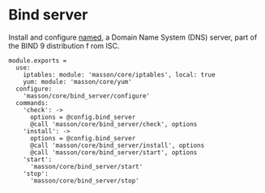 
# Bind server

Install and configure [named](http://linux.die.net/man/8/named), a 
Domain Name System (DNS) server, part of the BIND 9 distribution f
rom ISC.

    module.exports =
      use:
        iptables: module: 'masson/core/iptables', local: true
        yum: module: 'masson/core/yum'
      configure:
        'masson/core/bind_server/configure'
      commands:
        'check': ->
          options = @config.bind_server
          @call 'masson/core/bind_server/check', options
        'install': ->
          options = @config.bind_server
          @call 'masson/core/bind_server/install', options
          @call 'masson/core/bind_server/start', options
        'start':
          'masson/core/bind_server/start'
        'stop':
          'masson/core/bind_server/stop'
